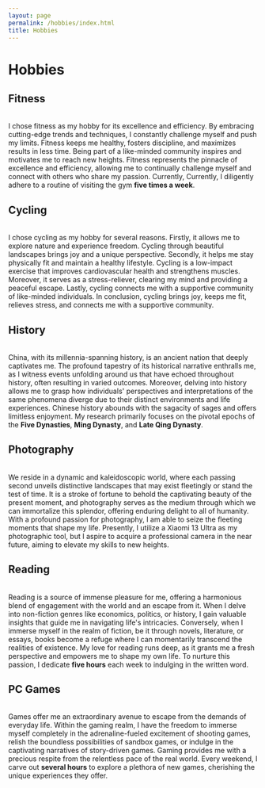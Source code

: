```yaml
---
layout: page
permalink: /hobbies/index.html
title: Hobbies
---
```


# Hobbies

## Fitness

<br>I chose fitness as my hobby for its excellence and efficiency. By embracing cutting-edge trends and techniques, I constantly challenge myself and push my limits. Fitness keeps me healthy, fosters discipline, and maximizes results in less time. Being part of a like-minded community inspires and motivates me to reach new heights. Fitness represents the pinnacle of excellence and efficiency, allowing me to continually challenge myself and connect with others who share my passion. Currently, Currently, I diligently adhere to a routine of visiting the gym **five times a week**.


## Cycling

<br>I chose cycling as my hobby for several reasons. Firstly, it allows me to explore nature and experience freedom. Cycling through beautiful landscapes brings joy and a unique perspective. Secondly, it helps me stay physically fit and maintain a healthy lifestyle. Cycling is a low-impact exercise that improves cardiovascular health and strengthens muscles. Moreover, it serves as a stress-reliever, clearing my mind and providing a peaceful escape. Lastly, cycling connects me with a supportive community of like-minded individuals. In conclusion, cycling brings joy, keeps me fit, relieves stress, and connects me with a supportive community.

## History

<br>China, with its millennia-spanning history, is an ancient nation that deeply captivates me. The profound tapestry of its historical narrative enthralls me, as I witness events unfolding around us that have echoed throughout history, often resulting in varied outcomes. Moreover, delving into history allows me to grasp how individuals' perspectives and interpretations of the same phenomena diverge due to their distinct environments and life experiences. Chinese history abounds with the sagacity of sages and offers limitless enjoyment. My research primarily focuses on the pivotal epochs of the **Five Dynasties**, **Ming Dynasty**, and **Late Qing Dynasty**.

## Photography

<br>We reside in a dynamic and kaleidoscopic world, where each passing second unveils distinctive landscapes that may exist fleetingly or stand the test of time. It is a stroke of fortune to behold the captivating beauty of the present moment, and photography serves as the medium through which we can immortalize this splendor, offering enduring delight to all of humanity. With a profound passion for photography, I am able to seize the fleeting moments that shape my life. Presently, I utilize a Xiaomi 13 Ultra as my photographic tool, but I aspire to acquire a professional camera in the near future, aiming to elevate my skills to new heights.

## Reading

<br>Reading is a source of immense pleasure for me, offering a harmonious blend of engagement with the world and an escape from it. When I delve into non-fiction genres like economics, politics, or history, I gain valuable insights that guide me in navigating life's intricacies. Conversely, when I immerse myself in the realm of fiction, be it through novels, literature, or essays, books become a refuge where I can momentarily transcend the realities of existence. My love for reading runs deep, as it grants me a fresh perspective and empowers me to shape my own life. To nurture this passion, I dedicate **five hours** each week to indulging in the written word.

## PC Games

<br>Games offer me an extraordinary avenue to escape from the demands of everyday life. Within the gaming realm, I have the freedom to immerse myself completely in the adrenaline-fueled excitement of shooting games, relish the boundless possibilities of sandbox games, or indulge in the captivating narratives of story-driven games. Gaming provides me with a precious respite from the relentless pace of the real world. Every weekend, I carve out **several hours** to explore a plethora of new games, cherishing the unique experiences they offer.


